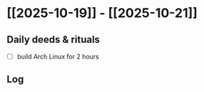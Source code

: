 # [[2025-10-19]] -  [[2025-10-21]]

## Daily deeds & rituals


- [ ] build Arch Linux for 2 hours

## Log